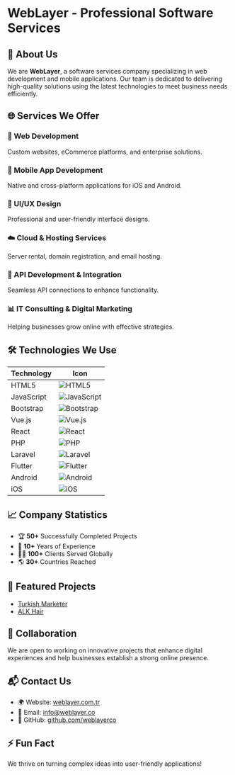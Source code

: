 # WebLayer - Professional Software Services

## 🚀 About Us
We are **WebLayer**, a software services company specializing in web development and mobile applications. Our team is dedicated to delivering high-quality solutions using the latest technologies to meet business needs efficiently.

## 🌐 Services We Offer

### 🔹 Web Development  
 
Custom websites, eCommerce platforms, and enterprise solutions.

### 📱 Mobile App Development  

Native and cross-platform applications for iOS and Android.

### 🎨 UI/UX Design  

Professional and user-friendly interface designs.

### ☁️ Cloud & Hosting Services  

Server rental, domain registration, and email hosting.

### 🔗 API Development & Integration  

Seamless API connections to enhance functionality.

### 📊 IT Consulting & Digital Marketing  

Helping businesses grow online with effective strategies.

## 🛠 Technologies We Use

| Technology  | Icon |
|------------|------|
| HTML5 | ![HTML5](https://img.icons8.com/color/48/000000/html-5.png) |  CSS3 | ![CSS3](https://img.icons8.com/color/48/000000/css3.png) |
| JavaScript | ![JavaScript](https://img.icons8.com/color/48/000000/javascript.png) |
| Bootstrap | ![Bootstrap](https://img.icons8.com/color/48/000000/bootstrap.png) |
| Vue.js | ![Vue.js](https://img.icons8.com/color/48/000000/vue-js.png) |
| React | ![React](https://img.icons8.com/color/48/000000/react-native.png) |
| PHP | ![PHP](https://img.icons8.com/color/48/000000/php.png) |
| Laravel | ![Laravel](https://img.icons8.com/color/48/000000/laravel.png) |
| Flutter | ![Flutter](https://img.icons8.com/color/48/000000/flutter.png) |
| Android | ![Android](https://img.icons8.com/color/48/000000/android-os.png) |
| iOS | ![iOS](https://img.icons8.com/color/48/000000/apple-logo.png) |

## 📈 Company Statistics
- 🏆 **50+** Successfully Completed Projects
- 💼 **10+** Years of Experience
- 👨‍💻 **100+** Clients Served Globally
- 🌎 **30+** Countries Reached

## 🌟 Featured Projects
- [Turkish Marketer](https://turkishmarketer.com/)
- [ALK Hair](https://alk.hair/ar)

## 🤝 Collaboration
We are open to working on innovative projects that enhance digital experiences and help businesses establish a strong online presence.

## 📬 Contact Us
- 🌍 Website: [weblayer.com.tr](https://weblayer.com.tr/)
- 📧 Email: info@weblayer.co
- 🔗 GitHub: [github.com/weblayerco](https://github.com/weblayerco)

## ⚡ Fun Fact
We thrive on turning complex ideas into user-friendly applications!

